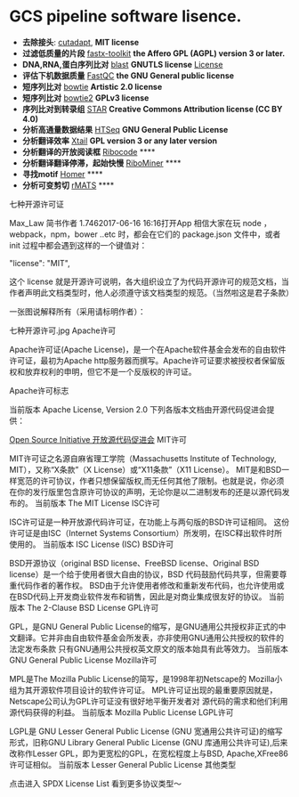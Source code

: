 # GCS pipeline software lisence.

* **去除接头**: [cutadapt](https://cutadapt.readthedocs.io/en/stable/), **MIT license**   
* **过滤低质量的片段** [fastx-toolkit](http://hannonlab.cshl.edu/fastx_toolkit/) **the Affero GPL (AGPL) version 3 or later.**
* **DNA,RNA,蛋白序列比对** [blast](https://blast.ncbi.nlm.nih.gov/Blast.cgi?PAGE_TYPE=BlastDocs&DOC_TYPE=Download) **GNUTLS license** [License](https://www.ncbi.nlm.nih.gov/viewvc/v1/trunk/c++/scripts/projects/blast/LICENSE)
* **评估下机数据质量** [FastQC](https://www.bioinformatics.babraham.ac.uk/projects/fastqc/) **the GNU General public license**
* **短序列比对** [bowtie](http://bowtie-bio.sourceforge.net/index.shtml) **Artistic 2.0 license**
* **短序列比对** [bowtie2](http://bowtie-bio.sourceforge.net/bowtie2/index.shtml) **GPLv3 license**
* **序列比对到转录组** [STAR](https://code.google.com/archive/p/rna-star/) **Creative Commons Attribution license (CC BY 4.0)**
* **分析高通量数据结果** [HTSeq](https://htseq.readthedocs.io/en/master/) **GNU General Public License**
* **分析翻译效率** [Xtail](https://github.com/xryanglab/xtail) **GPL version 3 or any later version**
* **分析翻译的开放阅读框** [Ribocode](https://github.com/xryanglab/RiboCode) ****
* **分析翻译翻译停滞，起始快慢** [RiboMiner](https://github.com/xryanglab/RiboMiner) ****
* **寻找motif** [Homer](http://homer.ucsd.edu/homer/motif/) ****
* **分析可变剪切** [rMATS](http://rnaseq-mats.sourceforge.net/) ****

七种开源许可证


Max_Law
简书作者
1.7462017-06-16 16:16打开App
相信大家在玩 node ，webpack，npm，bower ..etc 时，都会在它们的 package.json 文件中，或者 init 过程中都会遇到这样的一个键值对：

"license": "MIT",

这个 license 就是开源许可说明，各大组织设立了为代码开源许可的规范文档，当作者声明此文档类型时，他人必须遵守该文档类型的规范。（当然啦这是君子条款）

一张图说解释所有（采用请标明作者）：


七种开源许可.jpg
Apache许可

Apache许可证(Apache License)，是一个在Apache软件基金会发布的自由软件许可证，最初为Apache http服务器而撰写。Apache许可证要求被授权者保留版权和放弃权利的申明，但它不是一个反版权的许可证。


Apache许可标志

当前版本 Apache License, Version 2.0
下列各版本文档由开源代码促进会提供：


[Open Source Initiative 开放源代码促进会](https://www.baidu.com/link?url=URumiVk2r5c4a3InYW8Tg3TdP8XhpqlIltMR8gxfg4PaYXBmc2EPjZy8-gMVwVAv&wd=&eqid=86f62abe000044d20000000659438da6)
MIT许可

MIT许可证之名源自麻省理工学院（Massachusetts Institute of Technology, MIT），又称“X条款”（X License）或“X11条款”（X11 License）。
MIT是和BSD一样宽范的许可协议，作者只想保留版权,而无任何其他了限制。也就是说，你必须在你的发行版里包含原许可协议的声明，无论你是以二进制发布的还是以源代码发布的。
当前版本 The MIT License
ISC许可

ISC许可证是一种开放源代码许可证，在功能上与两句版的BSD许可证相同。
这份许可证是由ISC（Internet Systems Consortium）所发明，在ISC释出软件时所使用的。
当前版本 ISC License (ISC)
BSD许可

BSD开源协议（original BSD license、FreeBSD license、Original BSD license）是一个给于使用者很大自由的协议，BSD 代码鼓励代码共享，但需要尊重代码作者的著作权。
BSD由于允许使用者修改和重新发布代码，也允许使用或在BSD代码上开发商业软件发布和销售，因此是对商业集成很友好的协议。
当前版本 The 2-Clause BSD License
GPL许可

GPL，是GNU General Public License的缩写，是GNU通用公共授权非正式的中文翻译。它并非由自由软件基金会所发表，亦非使用GNU通用公共授权的软件的法定发布条款
只有GNU通用公共授权英文原文的版本始具有此等效力。
当前版本 GNU General Public License
Mozilla许可

MPL是The Mozilla Public License的简写，是1998年初Netscape的 Mozilla小组为其开源软件项目设计的软件许可证。
MPL许可证出现的最重要原因就是，Netscape公司认为GPL许可证没有很好地平衡开发者对 源代码的需求和他们利用源代码获得的利益。
当前版本 Mozilla Public License
LGPL许可

LGPL是 GNU Lesser General Public License (GNU 宽通用公共许可证)的缩写形式，旧称GNU Library General Public License (GNU 库通用公共许可证),后来改称作Lesser GPL，即为更宽松的GPL，在宽松程度上与BSD, Apache,XFree86 许可证相似。
当前版本 Lesser General Public License
其他类型

点击进入 SPDX License List 看到更多协议类型～



